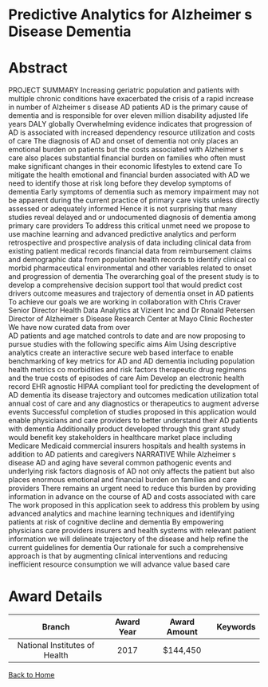 
Predictive Analytics for Alzheimer s Disease Dementia
=====================================================

# Abstract


PROJECT SUMMARY
Increasing geriatric population and patients with multiple chronic conditions have exacerbated the
crisis of a rapid increase in number of Alzheimer s disease  AD  patients  AD is the primary cause
of dementia  and is responsible for over eleven million disability adjusted life years  DALY 
globally  Overwhelming evidence indicates that progression of AD is associated with increased
dependency  resource utilization  and costs of care  The diagnosis of AD and onset of dementia
not only places an emotional burden on patients  but the costs associated with Alzheimer s care
also places substantial financial burden on families  who often must make significant changes in
their economic lifestyles to extend care  To mitigate the health  emotional  and financial burden
associated with AD  we need to identify those at risk long before they develop symptoms of
dementia  Early symptoms of dementia  such as memory impairment  may not be apparent during
the current practice of primary care visits  unless directly assessed or adequately informed 
Hence  it is not surprising that many studies reveal delayed and or undocumented diagnosis of
dementia among primary care providers  To address this critical unmet need  we propose to use
machine learning and advanced predictive analytics and perform retrospective and prospective
analysis of data  including clinical data from existing patient medical records  financial data from
reimbursement claims  and demographic data from population health records to identify clinical 
co morbid  pharmaceutical  environmental  and other variables related to onset and progression
of dementia  The overarching goal of the present study is to develop a comprehensive decision
support tool that would predict cost drivers  outcome measures and trajectory of dementia onset
in AD patients  To achieve our goals  we are working in collaboration with Chris Craver  Senior
Director  Health Data Analytics at Vizient Inc   and Dr  Ronald Petersen  Director of Alzheimer s
Disease Research Center at Mayo Clinic Rochester  We have now curated data from over       
AD patients and         age matched controls to date  and are now proposing to pursue studies
with the following specific aims  Aim     Using descriptive analytics  create an interactive  secure 
web based interface to enable benchmarking of key metrics for AD and AD dementia  including
population health metrics  co morbidities and risk factors  therapeutic drug regimens  and the true
costs of episodes of care  Aim     Develop an electronic health record  EHR  agnostic  HIPAA 
compliant tool for predicting the development of AD dementia  its disease trajectory and
outcomes  medication utilization  total annual cost of care  and any diagnostics or therapeutics to
augment adverse events  Successful completion of studies proposed in this application would
enable physicians and care providers to better understand their AD patients with dementia 
Additionally  product developed through this grant study would benefit key stakeholders in
healthcare market place  including Medicare  Medicaid  commercial insurers  hospitals and health
systems  in addition to AD patients and caregivers NARRATIVE
While Alzheimer s disease  AD  and aging have several common pathogenic events and
underlying risk factors  diagnosis of AD not only affects the patient but also places enormous
emotional and financial burden on families and care providers  There remains an urgent need to
reduce this burden by providing information  in advance  on the course of AD and costs associated
with care  The work proposed in this application seek to address this problem by using advanced
analytics and machine learning techniques  and identifying patients at risk of cognitive decline
and dementia  By empowering physicians  care providers  insurers and health systems with
relevant patient information  we will delineate trajectory of the disease  and help refine the current
guidelines for dementia  Our rationale for such a comprehensive approach is that by augmenting
clinical interventions and reducing inefficient resource consumption  we will advance value based
care  

# Award Details

|Branch|Award Year|Award Amount|Keywords|
| :---: | :---: | :---: | :---: |
|National Institutes of Health|2017|$144,450||
  
  


[Back to Home](https://github.com/chrischow/dod_sbir_awards#2373)